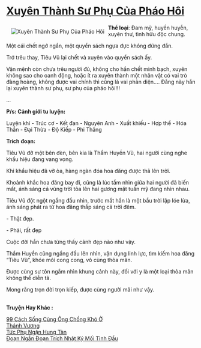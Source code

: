 <a href="https://utruyen.com/xuyen-thanh-su-phu-cua-phao-hoi/24777/" title="Xuyên Thành Sư Phụ Của Pháo Hôi"><h1>Xuyên Thành Sư Phụ Của Pháo Hôi</h1></a><div style="display:table"><img align="right" style="float: left; padding: 10px;" src="https://utruyen.com/images/story/200x260/xuyen-thanh-su-phu-cua-phao-hoi.jpg" alt="Xuyên Thành Sư Phụ Của Pháo Hôi"><b>Thể loại</b>: Đam mỹ, huyền huyễn, xuyên thư, tình hữu độc chung.<p></p>Một cái chết ngớ ngẩn, một quyển sách ngựa đực không đứng đắn.<p></p>Trớ trêu thay, Tiêu Vũ lại chết và xuyên vào quyển sách ấy.<p></p>Vận mệnh còn chưa trêu người đủ, không cho hắn chết minh bạch, xuyên không sao cho oanh động, hoặc ít ra xuyên thành một nhân vật có vai trò đàng hoàng, không được vai chính thì cũng là vai phản diện.... Đằng này hắn lại xuyên thành sư phụ, sư phụ của pháo hôi!!!<p></p>...<p></p><b>P/s: Cảnh giới tu luyện:</b><p></p>Luyện khí - Trúc cơ - Kết đan - Nguyên Anh - Xuất khiếu - Hợp thể - Hóa Thần - Đại Thừa - Độ Kiếp - Phi Thăng<p></p><b>Trích đoạn:</b><p></p>Tiêu Vũ đỡ một bên đèn, bên kia là Thẩm Huyền Vũ, hai người cùng nghe khẩu hiệu đang vang vọng.<p></p>Khi khẩu hiệu đã vỡ òa, hàng ngàn đóa hoa đăng được thả lên trời.<p></p>Khoảnh khắc hoa đăng bay đi, cũng là lúc tầm nhìn giữa hai người đã biến mất, ánh sáng cả vùng trời tỏa lên hai gương mặt tuấn mỹ đang nhìn nhau.<p></p>Tiêu Vũ đột ngột ngẩng đầu nhìn, trước mắt hắn là một bầu trời lập lóe lửa, ánh sáng phát ra từ hoa đăng thắp sáng cả trời đêm.<p></p>- Thật đẹp. <p></p>- Phải, rất đẹp<p></p>Cuộc đời hắn chưa từng thấy cảnh đẹp nào như vậy.<p></p>Thẩm Huyền cũng ngẩng đầu lên nhìn, vận dụng linh lực, tìm kiếm hoa đăng “Tiêu Vũ”, khóe môi cong cong, vô cùng thỏa mãn.<p></p>Được cùng sư tôn ngắm nhìn khung cảnh này, đối với y là một loại thỏa mãn không thể diễn tả.<p></p>Mong rằng trọn đời trọn kiếp, được cùng người mãi như vậy.</div><p><br><b>Truyện Hay Khác :</b></p><a href="https://utruyen.com/99-cach-song-cung-ong-chong-kho-o/17662/" alt="99 Cách Sống Cùng Ông Chồng Khó Ở">99 Cách Sống Cùng Ông Chồng Khó Ở</a><br/><a href="https://truyenhot2020.wordpress.com/2019/12/11/thanh-vuong/" alt="Thánh Vương">Thánh Vương</a><br/><a href="https://github.com/quanluxury/ngontinh_sac/tree/master/truyenhay/22420/" alt="Tức Phụ Ngận Hung Tàn">Tức Phụ Ngận Hung Tàn</a><br/><a href="https://github.com/quanluxury/ngontinh_sac/tree/master/truyenhay/19485/" alt="Đoạn Ngắn Đoạn Trích Nhật Ký Mối Tình Đầu">Đoạn Ngắn Đoạn Trích Nhật Ký Mối Tình Đầu</a><br/>